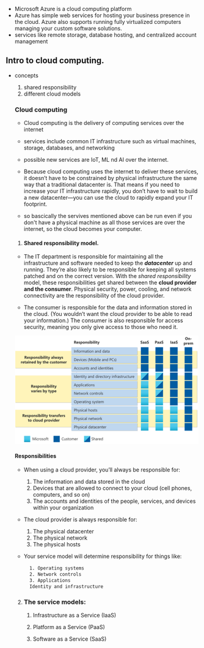 - Microsoft Azure is a cloud computing platform
- Azure has simple web services for hosting your business presence in the cloud. Azure also supports running fully virtualized computers managing your custom software solutions. 
- services like remote storage, database hosting, and centralized account management
## Intro to cloud computing.
- concepts 
    1. shared responsibility
    2. different cloud models

    ### Cloud computing
    - Cloud computing is the delivery of computing services over the internet

    - services include common IT infrastructure such as virtual machines, storage, databases, and networking

    - possible new services are IoT, ML nd AI over the internet.

    - Because cloud computing uses the internet to deliver these services, it doesn’t have to be constrained by physical infrastructure the same way that a traditional datacenter is. That means if you need to increase your IT infrastructure rapidly, you don’t have to wait to build a new datacenter—you can use the cloud to rapidly expand your IT footprint.

    - so bascically the servives mentioned above can be run even if you don't have a physical machine as all those services are over the internet, so the cloud becomes your computer. 
    
    1. #### Shared responsibility model. 
    - The IT department is responsible for maintaining all the infrastructure and software needed to keep the ***datacenter*** up and running. They’re also likely to be responsible for keeping all systems patched and on the correct version. With the *shared responsibility* model, these responsibilities get shared between the **cloud provider and the consumer**. Physical security, power, cooling, and network connectivity are the responsibility of the cloud provider. 

    - The consumer is responsible for the data and information stored in the cloud. (You wouldn’t want the cloud provider to be able to read your information.) The consumer is also responsible for access security, meaning you only give access to those who need it.

     ![alt text](image.png)
    #### Responsibilities 
    - When using a cloud provider, you’ll always be responsible for:

        1. The information and data stored in the cloud
        2. Devices that are allowed to connect to your cloud (cell phones, computers, and so on)
        3. The accounts and identities of the people, services, and devices within your organization

    - The cloud provider is always responsible for:

        1. The physical datacenter
        2. The physical network
        3. The physical hosts
        
    - Your service model will determine responsibility for things like:

            1. Operating systems
            2. Network controls
            3. Applications
            Identity and infrastructure

    2. ### The service models:
        1. Infrastructure as a Service (IaaS)

        2. Platform as a Service (PaaS)

        3. Software as a Service (SaaS)
    
